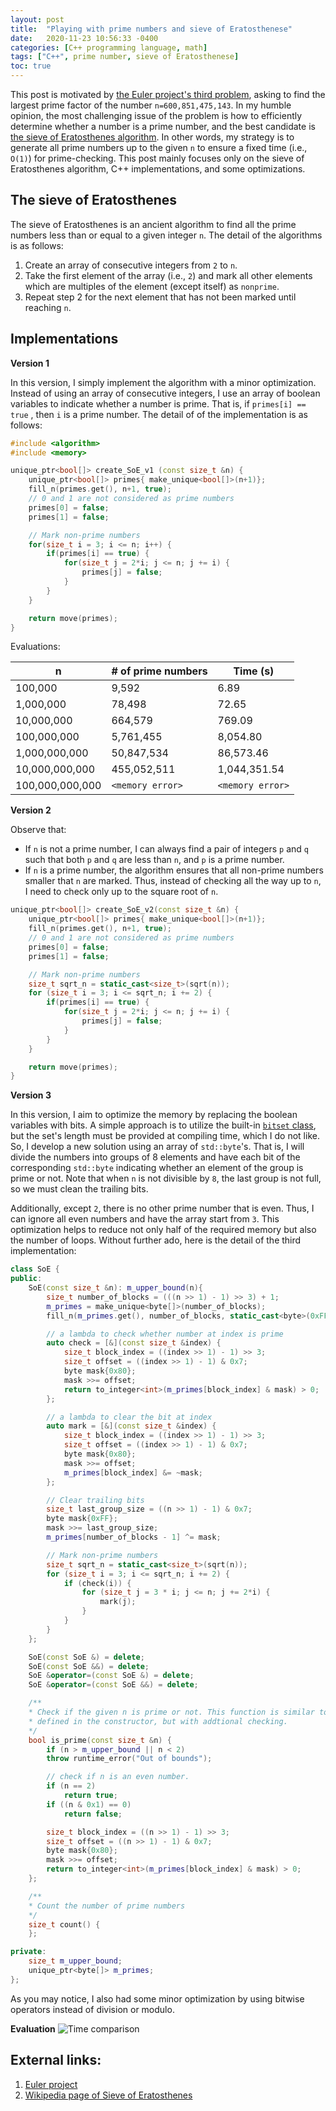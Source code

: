 ```yaml
---
layout: post
title:  "Playing with prime numbers and sieve of Eratosthenese"
date:   2020-11-23 10:56:33 -0400
categories: [C++ programming language, math]
tags: ["C++", prime number, sieve of Eratosthenese]
toc: true
---
```


This post is motivated by [the Euler project's third problem](https://projecteuler.net/problem=3), asking to find the largest prime factor of the number `n=600,851,475,143`. In my humble opinion, the most challenging issue of the problem is how to efficiently determine whether a number is a prime number, and the best candidate is [the sieve of Eratosthenes algorithm](https://en.wikipedia.org/wiki/Sieve_of_Eratosthenes). In other words, my strategy is to generate all prime numbers up to the given `n` to ensure a fixed time (i.e., `O(1)`) for prime-checking. This post mainly focuses only on the sieve of Eratosthenes algorithm, C++ implementations, and some optimizations.

## The sieve of Eratosthenes
The sieve of Eratosthenes is an ancient algorithm to find all the prime numbers less than or equal to a given integer `n`. The detail of the algorithms is as follows:
1. Create an array of consecutive integers from `2` to `n`.
1. Take the first element of the array (i.e., `2`) and mark all other elements which are multiples of the element (except itself) as `nonprime`.
1. Repeat step 2 for the next element that has not been marked until reaching `n`.

## Implementations

**Version 1**

In this version, I simply implement the algorithm with a minor optimization. Instead of using an array of consecutive integers, I use an array of boolean variables to indicate whether a number is prime. That is, if `primes[i] == true` , then `i` is a prime number. The detail of of the implementation is as follows:

```C++
#include <algorithm>
#include <memory>

unique_ptr<bool[]> create_SoE_v1 (const size_t &n) {
    unique_ptr<bool[]> primes{ make_unique<bool[]>(n+1)};
    fill_n(primes.get(), n+1, true);
    // 0 and 1 are not considered as prime numbers
    primes[0] = false;
    primes[1] = false;

    // Mark non-prime numbers
    for(size_t i = 3; i <= n; i++) {
        if(primes[i] == true) {
            for(size_t j = 2*i; j <= n; j += i) {
                primes[j] = false;
            }
        }
    }

    return move(primes);
}
```

Evaluations:

| n               | # of prime numbers | Time (s)       |
|-----------------|--------------------|----------------|
| 100,000         |       9,592        |         6.89   |
| 1,000,000       |      78,498        |        72.65   |
| 10,000,000      |     664,579        |       769.09   |
| 100,000,000     |   5,761,455        |     8,054.80   |
| 1,000,000,000   |  50,847,534        |    86,573.46   |
| 10,000,000,000  | 455,052,511        | 1,044,351.54   |
| 100,000,000,000 | `<memory error>`   | `<memory error>`|


**Version 2**

Observe that:
- If `n` is not a prime number, I can always find a pair of integers `p` and `q` such that both `p` and `q` are less than `n`, and `p` is a prime number.
- If `n` is a prime number, the algorithm ensures that all non-prime numbers smaller that `n` are marked.
Thus, instead of checking all the way up to `n`, I need to check only up to the square root of `n`.

```C++
unique_ptr<bool[]> create_SoE_v2(const size_t &n) {
    unique_ptr<bool[]> primes{ make_unique<bool[]>(n+1)};
    fill_n(primes.get(), n+1, true);
    // 0 and 1 are not considered as prime numbers
    primes[0] = false;
    primes[1] = false;

    // Mark non-prime numbers
    size_t sqrt_n = static_cast<size_t>(sqrt(n));
    for (size_t i = 3; i <= sqrt_n; i += 2) {
        if(primes[i] == true) {
            for(size_t j = 2*i; j <= n; j += i) {
                primes[j] = false;
            }
        }
    }

    return move(primes);
}
```

**Version 3**

In this version, I aim to optimize the memory by replacing the boolean variables with bits. A simple approach is to utilize the built-in [`bitset` class](https://en.cppreference.com/w/cpp/utility/bitset), but the set's length must be provided at compiling time, which I do not like.  So, I develop a new solution using an array of `std::byte`'s. That is, I will divide the numbers into groups of 8 elements and have each bit of the corresponding `std::byte` indicating whether an element of the group is prime or not. Note that when `n` is not divisible by `8`, the last group is not full, so we must clean the trailing bits.

Additionally, except `2`, there is no other prime number that is even. Thus, I can ignore all even numbers and have the array start from `3`. This optimization helps to reduce not only  half of the required memory but also the number of loops. Without further ado, here is the detail of the third implementation:

```C++
class SoE {
public:
    SoE(const size_t &n): m_upper_bound(n){
        size_t number_of_blocks = (((n >> 1) - 1) >> 3) + 1;
        m_primes = make_unique<byte[]>(number_of_blocks);
        fill_n(m_primes.get(), number_of_blocks, static_cast<byte>(0xFF));

        // a lambda to check whether number at index is prime
        auto check = [&](const size_t &index) {
            size_t block_index = ((index >> 1) - 1) >> 3;
            size_t offset = ((index >> 1) - 1) & 0x7;
            byte mask{0x80};
            mask >>= offset;
            return to_integer<int>(m_primes[block_index] & mask) > 0;
        };

        // a lambda to clear the bit at index
        auto mark = [&](const size_t &index) {
            size_t block_index = ((index >> 1) - 1) >> 3;
            size_t offset = ((index >> 1) - 1) & 0x7;
            byte mask{0x80};
            mask >>= offset;
            m_primes[block_index] &= ~mask;
        };

        // Clear trailing bits
        size_t last_group_size = ((n >> 1) - 1) & 0x7;
        byte mask{0xFF};
        mask >>= last_group_size;
        m_primes[number_of_blocks - 1] ^= mask;

        // Mark non-prime numbers
        size_t sqrt_n = static_cast<size_t>(sqrt(n));
        for (size_t i = 3; i <= sqrt_n; i += 2) {
            if (check(i)) {
                for (size_t j = 3 * i; j <= n; j += 2*i) {
                    mark(j);
                }
            }
        }
    };

    SoE(const SoE &) = delete;
    SoE(const SoE &&) = delete;
    SoE &operator=(const SoE &) = delete;
    SoE &operator=(const SoE &&) = delete;

    /**
    * Check if the given n is prime or not. This function is similar to the check lamda
    * defined in the constructor, but with addtional checking.
    */
    bool is_prime(const size_t &n) {
        if (n > m_upper_bound || n < 2)
        throw runtime_error("Out of bounds");

        // check if n is an even number.
        if (n == 2)
            return true;
        if ((n & 0x1) == 0)
            return false;

        size_t block_index = ((n >> 1) - 1) >> 3;
        size_t offset = ((n >> 1) - 1) & 0x7;
        byte mask{0x80};
        mask >>= offset;
        return to_integer<int>(m_primes[block_index] & mask) > 0;
    };

    /**
    * Count the number of prime numbers
    */
    size_t count() {
    };

private:
    size_t m_upper_bound;
    unique_ptr<byte[]> m_primes;
};
```
As you may notice, I also had some minor optimization by using bitwise operators instead of division or modulo.

**Evaluation**
![Time comparison](https://github.com/vuanhduy/vuanhduy.github.io/blob/master/_posts/images/soe_time_comparison.png)

## External links:
1. [Euler project](https://projecteuler.net/)
2. [Wikipedia page of Sieve of Eratosthenes](https://en.wikipedia.org/wiki/Sieve_of_Eratosthenes)
